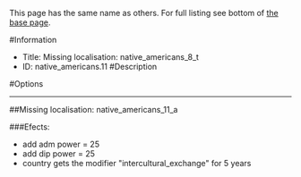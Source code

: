 This page has the same name as others. For full listing see bottom of [the base page](missing_localisation_native_americans_8_t2.md).

#Information
 - Title: Missing localisation: native_americans_8_t
 - ID: native_americans.11
#Description

#Options

___
##Missing localisation: native_americans_11_a

###Efects:<ul><li>add adm power = 25</li><li>add dip power = 25</li><li>country gets the modifier "intercultural_exchange" for 5 years</li></ul>
